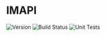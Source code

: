 # IMAPI
![Version](https://s3.eu-west-2.amazonaws.com/endeavour-codebuild/badges/IMViewer-Spring/version.svg)
![Build Status](https://s3.eu-west-2.amazonaws.com/endeavour-codebuild/badges/IMViewer-Spring/build.svg)
![Unit Tests](https://s3.eu-west-2.amazonaws.com/endeavour-codebuild/badges/IMViewer-Spring/unit-test.svg)
